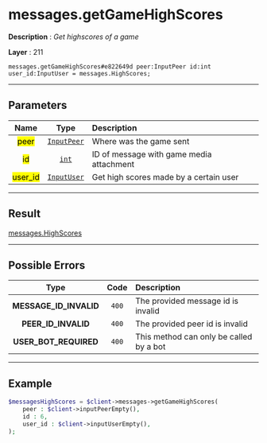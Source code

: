 # messages.getGameHighScores

**Description** : *Get highscores of a game*

**Layer** : 211

```tl
messages.getGameHighScores#e822649d peer:InputPeer id:int user_id:InputUser = messages.HighScores;
```

---

## Parameters

| Name | Type | Description |
| :---: | :---: | :--- |
| <mark>peer</mark> | [`InputPeer`](type/InputPeer) | Where was the game sent |
| <mark>id</mark> | [`int`](type/int) | ID of message with game media attachment |
| <mark>user_id</mark> | [`InputUser`](type/InputUser) | Get high scores made by a certain user |

---

## Result

[messages.HighScores](type/messages.HighScores)

---

## Possible Errors

| Type | Code | Description |
| :---: | :---: | :--- |
| **MESSAGE_ID_INVALID** | `400` | The provided message id is invalid |
| **PEER_ID_INVALID** | `400` | The provided peer id is invalid |
| **USER_BOT_REQUIRED** | `400` | This method can only be called by a bot |

---

## Example

```php
$messagesHighScores = $client->messages->getGameHighScores(
	peer : $client->inputPeerEmpty(),
	id : 6,
	user_id : $client->inputUserEmpty(),
);
```